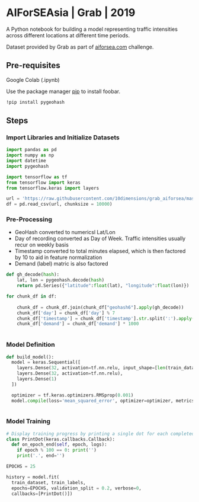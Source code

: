 # AIForSEAsia | Grab | 2019

A Python notebook for building a model representing traffic intensities across different locations at different time periods. 

Dataset provided by Grab as part of [aiforsea.com](www.aiforsea.com) challenge.

## Pre-requisites
Google Colab (.ipynb) 

Use the package manager [pip](https://pip.pypa.io/en/stable/) to install foobar.

```bash
!pip install pygeohash
```

## Steps

### Import Libraries and Initialize Datasets

```python
import pandas as pd
import numpy as np
import datetime
import pygeohash

import tensorflow as tf
from tensorflow import keras
from tensorflow.keras import layers

url = 'https://raw.githubusercontent.com/10dimensions/grab_aiforsea/master/training.csv'
df = pd.read_csv(url, chunksize = 10000)

```

### Pre-Processing

- GeoHash converted to numericsl Lat/Lon
- Day of recording converted as Day of Week. Traffic intensities usually recur on weekly basis
- Timestamp converted to total minutes elapsed, which is then factored by 10 to aid in feature normalization
- Demand (label) matric is also factored

```python
def gh_decode(hash):
    lat, lon = pygeohash.decode(hash)
    return pd.Series({"latitude":float(lat), "longitude":float(lon)})

for chunk_df in df:
    
    chunk_df = chunk_df.join(chunk_df["geohash6"].apply(gh_decode))
    chunk_df['day'] = chunk_df['day'] % 7
    chunk_df['timestamp'] = chunk_df['timestamp'].str.split(':').apply(lambda x: ( int(x[0])*60 + int(x[1])) / 10 )
    chunk_df['demand'] = chunk_df['demand'] * 1000
    
```

### Model Definition

```python
def build_model():
  model = keras.Sequential([
    layers.Dense(32, activation=tf.nn.relu, input_shape=[len(train_dataset.keys())]),
    layers.Dense(32, activation=tf.nn.relu),
    layers.Dense(1)
  ])

  optimizer = tf.keras.optimizers.RMSprop(0.001)
  model.compile(loss='mean_squared_error', optimizer=optimizer, metrics=['mean_absolute_error', 'mean_squared_error'])
  
```

### Model Training

```python
# Display training progress by printing a single dot for each completed epoch
class PrintDot(keras.callbacks.Callback):
  def on_epoch_end(self, epoch, logs):
    if epoch % 100 == 0: print('')
    print('.', end='')

EPOCHS = 25

history = model.fit(
  train_dataset, train_labels,
  epochs=EPOCHS, validation_split = 0.2, verbose=0,
  callbacks=[PrintDot()])
```

